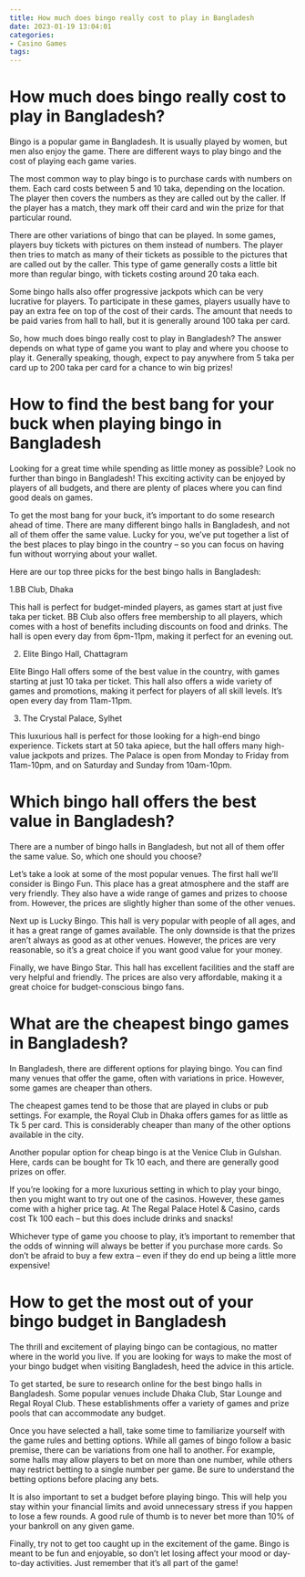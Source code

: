 ```yaml
---
title: How much does bingo really cost to play in Bangladesh 
date: 2023-01-19 13:04:01
categories:
- Casino Games
tags:
---
```



#  How much does bingo really cost to play in Bangladesh? 

Bingo is a popular game in Bangladesh. It is usually played by women, but men also enjoy the game. There are different ways to play bingo and the cost of playing each game varies.

The most common way to play bingo is to purchase cards with numbers on them. Each card costs between 5 and 10 taka, depending on the location. The player then covers the numbers as they are called out by the caller. If the player has a match, they mark off their card and win the prize for that particular round.

There are other variations of bingo that can be played. In some games, players buy tickets with pictures on them instead of numbers. The player then tries to match as many of their tickets as possible to the pictures that are called out by the caller. This type of game generally costs a little bit more than regular bingo, with tickets costing around 20 taka each.

Some bingo halls also offer progressive jackpots which can be very lucrative for players. To participate in these games, players usually have to pay an extra fee on top of the cost of their cards. The amount that needs to be paid varies from hall to hall, but it is generally around 100 taka per card.

So, how much does bingo really cost to play in Bangladesh? The answer depends on what type of game you want to play and where you choose to play it. Generally speaking, though, expect to pay anywhere from 5 taka per card up to 200 taka per card for a chance to win big prizes!

#  How to find the best bang for your buck when playing bingo in Bangladesh 

Looking for a great time while spending as little money as possible? Look no further than bingo in Bangladesh! This exciting activity can be enjoyed by players of all budgets, and there are plenty of places where you can find good deals on games.

To get the most bang for your buck, it’s important to do some research ahead of time. There are many different bingo halls in Bangladesh, and not all of them offer the same value. Lucky for you, we’ve put together a list of the best places to play bingo in the country – so you can focus on having fun without worrying about your wallet.

Here are our top three picks for the best bingo halls in Bangladesh:

1.BB Club, Dhaka

This hall is perfect for budget-minded players, as games start at just five taka per ticket. BB Club also offers free membership to all players, which comes with a host of benefits including discounts on food and drinks. The hall is open every day from 6pm-11pm, making it perfect for an evening out.

2. Elite Bingo Hall, Chattagram

Elite Bingo Hall offers some of the best value in the country, with games starting at just 10 taka per ticket. This hall also offers a wide variety of games and promotions, making it perfect for players of all skill levels. It’s open every day from 11am-11pm.

3. The Crystal Palace, Sylhet

This luxurious hall is perfect for those looking for a high-end bingo experience. Tickets start at 50 taka apiece, but the hall offers many high-value jackpots and prizes. The Palace is open from Monday to Friday from 11am-10pm, and on Saturday and Sunday from 10am-10pm.

#  Which bingo hall offers the best value in Bangladesh? 

There are a number of bingo halls in Bangladesh, but not all of them offer the same value. So, which one should you choose?

Let’s take a look at some of the most popular venues. The first hall we’ll consider is Bingo Fun. This place has a great atmosphere and the staff are very friendly. They also have a wide range of games and prizes to choose from. However, the prices are slightly higher than some of the other venues.

Next up is Lucky Bingo. This hall is very popular with people of all ages, and it has a great range of games available. The only downside is that the prizes aren’t always as good as at other venues. However, the prices are very reasonable, so it’s a great choice if you want good value for your money.

Finally, we have Bingo Star. This hall has excellent facilities and the staff are very helpful and friendly. The prices are also very affordable, making it a great choice for budget-conscious bingo fans.

#  What are the cheapest bingo games in Bangladesh? 

In Bangladesh, there are different options for playing bingo. You can find many venues that offer the game, often with variations in price. However, some games are cheaper than others. 

The cheapest games tend to be those that are played in clubs or pub settings. For example, the Royal Club in Dhaka offers games for as little as Tk 5 per card. This is considerably cheaper than many of the other options available in the city. 

Another popular option for cheap bingo is at the Venice Club in Gulshan. Here, cards can be bought for Tk 10 each, and there are generally good prizes on offer. 

If you’re looking for a more luxurious setting in which to play your bingo, then you might want to try out one of the casinos. However, these games come with a higher price tag. At The Regal Palace Hotel & Casino, cards cost Tk 100 each – but this does include drinks and snacks! 

Whichever type of game you choose to play, it’s important to remember that the odds of winning will always be better if you purchase more cards. So don’t be afraid to buy a few extra – even if they do end up being a little more expensive!

#  How to get the most out of your bingo budget in Bangladesh

The thrill and excitement of playing bingo can be contagious, no matter where in the world you live. If you are looking for ways to make the most of your bingo budget when visiting Bangladesh, heed the advice in this article.

To get started, be sure to research online for the best bingo halls in Bangladesh. Some popular venues include Dhaka Club, Star Lounge and Regal Royal Club. These establishments offer a variety of games and prize pools that can accommodate any budget.

Once you have selected a hall, take some time to familiarize yourself with the game rules and betting options. While all games of bingo follow a basic premise, there can be variations from one hall to another. For example, some halls may allow players to bet on more than one number, while others may restrict betting to a single number per game. Be sure to understand the betting options before placing any bets.

It is also important to set a budget before playing bingo. This will help you stay within your financial limits and avoid unnecessary stress if you happen to lose a few rounds. A good rule of thumb is to never bet more than 10% of your bankroll on any given game.

Finally, try not to get too caught up in the excitement of the game. Bingo is meant to be fun and enjoyable, so don’t let losing affect your mood or day-to-day activities. Just remember that it’s all part of the game!